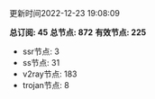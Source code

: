 更新时间2022-12-23 19:08:09

**总订阅: 45**
**总节点: 872**
**有效节点: 225**
- ssr节点: 3
- ss节点: 31
- v2ray节点: 183
- trojan节点: 8
